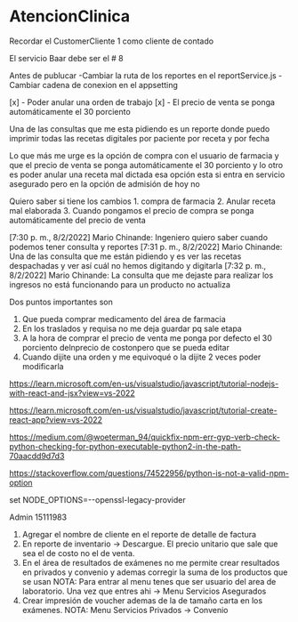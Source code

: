 # AtencionClinica

Recordar el CustomerCliente 1 como cliente de contado


El servicio Baar debe ser el # 8

Antes de publucar
-Cambiar la ruta de los reportes en el reportService.js
-Cambiar cadena de conexion en el appsetting


[x] - Poder anular una orden de trabajo
[x] - El precio de venta se ponga automáticamente el 30 porciento


Una de las consultas que me esta pidiendo es un reporte donde puedo imprimir todas las recetas digitales por paciente por receta y por fecha

Lo que más me urge es la opción de compra con el usuario de farmacia y que el precio de venta se ponga automáticamente el 30 porciento y lo otro es poder anular una receta mal dictada esa opción esta si entra en servicio asegurado pero en la opción de admisión de hoy no

Quiero saber si tiene los cambios 1.  compra de farmacia
2. Anular receta mal elaborada 
3. Cuando pongamos el precio de compra se ponga automáticamente del precio de venta

[7:30 p. m., 8/2/2022] Mario Chinande: Ingeniero quiero saber cuando podemos tener consulta y reportes
[7:31 p. m., 8/2/2022] Mario Chinande: Una de las consulta que me están pidiendo y es ver las recetas despachadas y ver así cuál no hemos digitando y digitarla
[7:32 p. m., 8/2/2022] Mario Chinande: La consulta que me dejaste para realizar los ingresos no está funcionando para un producto no actualiza


Dos puntos importantes son 
1. Que pueda comprar medicamento del área de farmacia 
2. En los traslados y requisa no me deja guardar pq sale etapa 
3. A la hora de comprar el precio de venta me ponga por defecto el 30 porciento delnprecio de costonpero que se pueda editar
4. Cuando dijite una orden y me equivoqué o la dijite 2 veces poder modificarla



https://learn.microsoft.com/en-us/visualstudio/javascript/tutorial-nodejs-with-react-and-jsx?view=vs-2022

https://learn.microsoft.com/en-us/visualstudio/javascript/tutorial-create-react-app?view=vs-2022

https://medium.com/@woeterman_94/quickfix-npm-err-gyp-verb-check-python-checking-for-python-executable-python2-in-the-path-70aacdd9d7d3

https://stackoverflow.com/questions/74522956/python-is-not-a-valid-npm-option

set NODE_OPTIONS=--openssl-legacy-provider




Admin
15111983

1. Agregar el nombre de cliente en el reporte de detalle de factura
2. En reporte de inventario -> Descargue. El precio unitario que sale que sea el de costo no el de venta.
3. En el área de resultados de exámenes no me permite crear resultados en privados y convenio y ademas corregir la suma de los productos que se usan
	NOTA: Para entrar al menu tenes que ser usuario del area de laboratorio. Una vez que entres ahi -> Menu Servicios Asegurados
4. Crear impresión de voucher ademas de la de tamaño carta en los exámenes.
	NOTA: Menu Servicios Privados -> Convenio